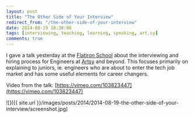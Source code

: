 ```yaml
---
layout: post
title: "The Other Side of Your Interview"
redirect_from: "/the-other-side-of-your-interview"
date: 2014-08-19 18:30:08
tags: [interviewing, teaching, learning, speaking, art.sy]
comments: true
---
```

I gave a talk yesterday at the [Flatiron School](http://flatironschool.com) about the interviewing and hiring process for Engineers at [Artsy](http://artsy.net) and beyond. This focuses primarily on explaining to juniors, ie. engineers who are about to enter the tech job market and has some useful elements for career changers.

Video from the talk: [https://vimeo.com/103823447](https://vimeo.com/103823447)

![]({{ site.url }}/images/posts/2014/2014-08-19-the-other-side-of-your-interview/screenshot.jpg)

